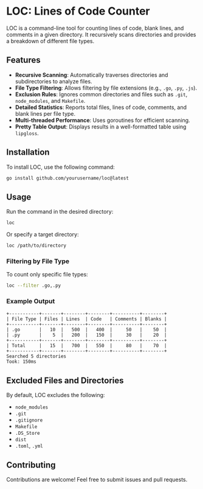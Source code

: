 # LOC: Lines of Code Counter

LOC is a command-line tool for counting lines of code, blank lines, and comments in a given directory. It recursively scans directories and provides a breakdown of different file types.

## Features
- **Recursive Scanning**: Automatically traverses directories and subdirectories to analyze files.
- **File Type Filtering**: Allows filtering by file extensions (e.g., `.go`, `.py`, `.js`).
- **Exclusion Rules**: Ignores common directories and files such as `.git`, `node_modules`, and `Makefile`.
- **Detailed Statistics**: Reports total files, lines of code, comments, and blank lines per file type.
- **Multi-threaded Performance**: Uses goroutines for efficient scanning.
- **Pretty Table Output**: Displays results in a well-formatted table using `lipgloss`.

## Installation

To install LOC, use the following command:

```sh
go install github.com/yourusername/loc@latest
```

## Usage

Run the command in the desired directory:

```sh
loc
```

Or specify a target directory:

```sh
loc /path/to/directory
```

### Filtering by File Type

To count only specific file types:

```sh
loc --filter .go,.py
```

### Example Output
```
+-----------+-------+--------+--------+----------+--------+
| File Type | Files | Lines  | Code   | Comments | Blanks |
+-----------+-------+--------+--------+----------+--------+
| .go       |   10  |   500  |   400  |     50   |    50  |
| .py       |    5  |   200  |   150  |     30   |    20  |
+-----------+-------+--------+--------+----------+--------+
| Total     |   15  |   700  |   550  |     80   |    70  |
+-----------+-------+--------+--------+----------+--------+
Searched 5 directories
Took: 150ms
```

## Excluded Files and Directories
By default, LOC excludes the following:
- `node_modules`
- `.git`
- `.gitignore`
- `Makefile`
- `.DS_Store`
- `dist`
- `.toml`, `.yml`

## Contributing
Contributions are welcome! Feel free to submit issues and pull requests.
